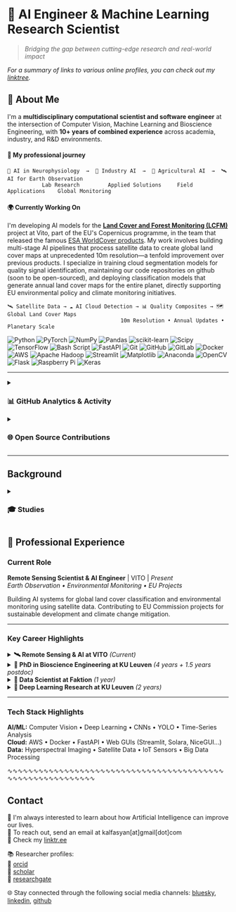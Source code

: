 # 🤖 AI Engineer & Machine Learning Research Scientist  

> *Bridging the gap between cutting-edge research and real-world impact*

*For a summary of links to various online profiles, you can check out my [linktree](https://linktr.ee/kalfasyan).*

## 🎯 About Me

I'm a **multidisciplinary computational scientist and software engineer** at the intersection of Computer Vision, Machine Learning and Bioscience Engineering, with **10+ years of combined experience** across academia, industry, and R&D environments.  

#### **💼 My professional journey** 
```
🧠 AI in Neurophysiology  →  🚀 Industry AI  →  🐞 Agricultural AI  →  🛰️ AI for Earth Observation
           Lab Research         Applied Solutions     Field Applications    Global Monitoring
```

#### **🌍 Currently Working On** 
I'm developing AI models for the **[Land Cover and Forest Monitoring (LCFM)](https://land.copernicus.eu/en/news/lcfm-a-new-chapter-in-global-land-cover-monitoring)** project at Vito, part of the EU's Copernicus programme, in the team that released the famous [ESA WorldCover products](https://esa-worldcover.org/en). My work involves building multi-stage AI pipelines that process satellite data to create global land cover maps at unprecedented 10m resolution—a tenfold improvement over previous products. I specialize in training cloud segmentation models for quality signal identification, maintaining our code repositories on github (soon to be open-sourced), and deploying classification models that generate annual land cover maps for the entire planet, directly supporting EU environmental policy and climate monitoring initiatives.

```
🛰️ Satellite Data → ☁️ AI Cloud Detection → 📊 Quality Composites → 🗺️ Global Land Cover Maps
                                    10m Resolution • Annual Updates • Planetary Scale
```

![Python](https://img.shields.io/badge/python-3670A0?style=for-the-badge&logo=python&logoColor=ffdd54) ![PyTorch](https://img.shields.io/badge/PyTorch-%23EE4C2C.svg?style=for-the-badge&logo=PyTorch&logoColor=white) ![NumPy](https://img.shields.io/badge/numpy-%23013243.svg?style=for-the-badge&logo=numpy&logoColor=white) ![Pandas](https://img.shields.io/badge/pandas-%23150458.svg?style=for-the-badge&logo=pandas&logoColor=white) ![scikit-learn](https://img.shields.io/badge/scikit--learn-%23F7931E.svg?style=for-the-badge&logo=scikit-learn&logoColor=white) ![Scipy](https://img.shields.io/badge/SciPy-%230C55A5.svg?style=for-the-badge&logo=scipy&logoColor=%white) ![TensorFlow](https://img.shields.io/badge/TensorFlow-%23FF6F00.svg?style=for-the-badge&logo=TensorFlow&logoColor=white) ![Bash Script](https://img.shields.io/badge/bash_script-%23121011.svg?style=for-the-badge&logo=gnu-bash&logoColor=white) ![FastAPI](https://img.shields.io/badge/FastAPI-005571?style=for-the-badge&logo=fastapi) ![Git](https://img.shields.io/badge/git-%23F05033.svg?style=for-the-badge&logo=git&logoColor=white) ![GitHub](https://img.shields.io/badge/github-%23121011.svg?style=for-the-badge&logo=github&logoColor=white) ![GitLab](https://img.shields.io/badge/gitlab-%23181717.svg?style=for-the-badge&logo=gitlab&logoColor=white) ![Docker](https://img.shields.io/badge/docker-%230db7ed.svg?style=for-the-badge&logo=docker&logoColor=white) ![AWS](https://img.shields.io/badge/AWS-%23FF9900.svg?style=for-the-badge&logo=amazon-aws&logoColor=white) ![Apache Hadoop](https://img.shields.io/badge/Apache%20Hadoop-66CCFF?style=for-the-badge&logo=apachehadoop&logoColor=black) ![Streamlit](https://img.shields.io/badge/Streamlit-%23FE4B4B.svg?style=for-the-badge&logo=streamlit&logoColor=white) ![Matplotlib](https://img.shields.io/badge/Matplotlib-%23ffffff.svg?style=for-the-badge&logo=Matplotlib&logoColor=black) ![Anaconda](https://img.shields.io/badge/Anaconda-%2344A833.svg?style=for-the-badge&logo=anaconda&logoColor=white) ![OpenCV](https://img.shields.io/badge/opencv-%23white.svg?style=for-the-badge&logo=opencv&logoColor=white) ![Flask](https://img.shields.io/badge/flask-%23000.svg?style=for-the-badge&logo=flask&logoColor=white) ![Raspberry Pi](https://img.shields.io/badge/-Raspberry_Pi-C51A4A?style=for-the-badge&logo=Raspberry-Pi) ![Keras](https://img.shields.io/badge/Keras-%23D00000.svg?style=for-the-badge&logo=Keras&logoColor=white) 

----

<details>
  <summary>
    <h3>📊 GitHub Analytics & Activity</h3>
  </summary>

  <div align="center">

  ![Ioannis's GitHub Stats](https://github-readme-stats.vercel.app/api?username=kalfasyan&show_icons=true&theme=react&hide_border=true&bg_color=0D1117&title_color=58A6FF&icon_color=58A6FF&text_color=C9D1D9&count_private=true)

  ![GitHub Streak](https://github-readme-streak-stats.herokuapp.com/?user=kalfasyan&theme=react&hide_border=true&background=0D1117&stroke=58A6FF&ring=58A6FF&fire=FFA116&currStreakLabel=58A6FF)

  </div>
</details>
   

<details>
  <summary>
    <h3>🌐 Open Source Contributions </h3>
  </summary>

  Keywords: *Web Development, CLI Tools, DevOps, Computer Vision, Image Processing, IoT, Python, Flask, NiceGUI, Solara, Streamlit*

  **[`desto`](https://github.com/kalfasyan/desto)** - Web dashboard and CLI for managing scripts in tmux sessions  
  ![GitHub stars](https://img.shields.io/github/stars/kalfasyan/desto?style=flat-square&logo=github)  
  - Full-stack web application with real-time system monitoring, live log viewing, script scheduling, and both web interface and command-line functionality.
  - Built with modern web technologies and Docker deployment, showcasing full-stack development skills beyond core AI/ML expertise.

  **[`plakakia`](https://github.com/kalfasyan/plakakia)** - Python image tiling library for computer vision tasks  
  ![GitHub stars](https://img.shields.io/github/stars/kalfasyan/plakakia?style=flat-square&logo=github)  
  - High-performance image tiling tool for object detection and segmentation datasets, utilizing multiprocessing and numpy for efficient processing.
  - Features online/offline processing modes, bounding box handling, duplicate removal, and a Streamlit demo interface.
  - Benchmarked on multiple public datasets with comprehensive performance metrics and extensive documentation.

  **[`Home_Surveillance_with_Python`](https://github.com/kalfasyan/Home_Surveillance_with_Python)** - Motion detection surveillance system  
  ![GitHub stars](https://img.shields.io/github/stars/kalfasyan/Home_Surveillance_with_Python?style=flat-square&logo=github)
  - Complete IoT surveillance solution using OpenCV for motion detection, Flask for web streaming, and Pushbullet API for mobile alerts.
  - Raspberry Pi compatible with picamera support, demonstrating practical IoT deployment and computer vision integration.
  - Features real-time video streaming, automated alerting, and image capture with motion region highlighting.
    
  <p align="center">
    <a href="https://skillicons.dev">
      <img src="https://skillicons.dev/icons?i=python,pytorch,github,sklearn,opencv,fastapi,ubuntu,linux,bash,vscode,aws,anaconda,raspberrypi" />
    </a>
  </p>
</details>

----
## Background

<details>
  <summary>
    <h3>🎓 Studies </h3>
  </summary>  
           
  Keywords: *Python Programming, Artificial Neural Networks, Spiking Neural Networks, Machine Learning*  
  
  - Earned a Bachelor's degree in Computer Science at Aristotle University of Thessaloniki (Greece 🇬🇷), building a solid foundation in computing theory.
  - Completed a Master's degree in [Machine Learning at KTH University](https://www.kth.se/en/studies/master/machine-learning) (Stockholm, Sweden 🇸🇪), specializing in Computational Neuroscience and Spiking Neural Networks.
      - Conducted [thesis](https://kth.diva-portal.org/smash/record.jsf?pid=diva2%3A868833&dswid=-157) research simulating neocortical structures using the [NEST simulator in Python](https://nest-simulator.readthedocs.io/en/stable/index.html) to compare various [columnar structure types](https://en.wikipedia.org/wiki/Cortical_column) and their activity patterns.
  - Pursued additional research in a neurophysiology lab, exploring computational neuroscience applications.
  - Obtained a PhD degree in Bioscience Engineering, transitioning research focus to optical insect identification using artificial intelligence.
    
</details>
  

## :briefcase: Professional Experience

### Current Role
**Remote Sensing Scientist & AI Engineer** | VITO | *Present*  
*Earth Observation • Environmental Monitoring • EU Projects*

Building AI systems for global land cover classification and environmental monitoring using satellite data. Contributing to EU Commission projects for sustainable development and climate change mitigation.

---

### Key Career Highlights

<details>
<summary><strong>🛰️ Remote Sensing & AI at VITO</strong> <em>(Current)</em></summary>

- Develop reliable earth land cover classification systems through [LCFM project](https://remotesensing.vito.be/services/copernicus-lcfm)
- Apply hyperspectral satellite data analysis and ML models for environmental datasets
- Work with cloud services, Hadoop, Spark, and AWS for large-scale processing

</details>

<details>
<summary><strong>🐞 PhD in Bioscience Engineering at KU Leuven</strong> <em>(4 years + 1.5 years postdoc)</em></summary>

**PhD Focus:** [Optical Insect Identification using AI](https://kuleuven.limo.libis.be/discovery/fulldisplay?docid=lirias3887120&context=SearchWebhook&vid=32KUL_KUL:Lirias&lang=en&search_scope=lirias_profile&adaptor=SearchWebhook&tab=LIRIAS&query=any%2Ccontains%2CLIRIAS3887120&offset=0)

- Built comprehensive AI systems for insect recognition using computer vision and audio analysis
- Deployed production API server on AWS serving models to external companies ([demo](https://www.veed.io/view/5147995d-7dad-44e0-b3c7-fd91f16699f0?panel=showcase))
- Developed software tools for IoT devices, desktop systems, and cloud infrastructure
- **5 publications** in high-impact journals | Created [`plakakia`](https://github.com/kalfasyan/plakakia) library

**Postdoc:** Led AI projects, mentored PhD researchers, specialized in hyperspectral imaging

</details>

<details>
<summary><strong>🚀 Data Scientist at Faktion</strong> <em>(1 year)</em></summary>

Applied AI solutions for industry clients including predictive maintenance (Bridgestone), sales analytics (Aliaxis), and computer vision POCs.

**Achievement:** 🏆 Won hackathon on [Activity Recognition](https://faktion.com/blog/human-activity-capturer-and-klassifier-wins-first-prize-at-vinci-energies-hackaton/) (Vinci Energies)

</details>

<details>
<summary><strong>🧠 Deep Learning Research at KU Leuven</strong> <em>(2 years)</em></summary>

Studied deep CNNs and their resemblance to biological visual systems. Developed models to predict neuronal activity from artificial neuron activations.

**4 publications** in top neuroscience journals | Presented at VSS conference (Florida, USA)

</details>

---

### Tech Stack Highlights
**AI/ML:** Computer Vision • Deep Learning • CNNs • YOLO • Time-Series Analysis  
**Cloud:** AWS • Docker • FastAPI • Web GUIs (Streamlit, Solara, NiceGUI...)  
**Data:** Hyperspectral Imaging • Satellite Data • IoT Sensors • Big Data Processing  

∿∿∿∿∿∿∿∿∿∿∿∿∿∿∿∿∿∿∿∿∿∿∿∿∿∿∿∿∿∿∿∿∿∿∿∿∿∿∿∿∿∿∿∿∿∿∿∿∿∿∿∿∿∿∿∿∿∿∿
## Contact

🌱 I'm always interested to learn about how Artificial Intelligence can improve our lives.  
💬 To reach out, send an email at kalfasyan[at]gmail[dot]com  
🔗 Check my [linktr.ee](https://linktr.ee/kalfasyan)  
  
📚 Researcher profiles:  
🧬 [orcid](https://orcid.org/0000-0002-9957-1502)  
🔬 [scholar](https://scholar.google.com/citations?user=WXHakDkAAAAJ&hl=en)  
📖 [researchgate](https://www.researchgate.net/profile/Ioannis-Kalfas-2)  
  
🌐 Stay connected through the following social media channels: [bluesky](https://bsky.app/profile/kalfasyan.bsky.social), [linkedin](https://www.linkedin.com/in/kalfasyan/), [github](https://github.com/kalfasyan/)  
  
